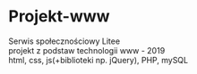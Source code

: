 # Projekt-www
Serwis społecznościowy Litee  
projekt z podstaw technologii www - 2019  
html, css, js(+biblioteki np. jQuery), PHP, mySQL  
